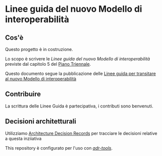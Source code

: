 # Linee guida del nuovo Modello di interoperabilità

## Cos'è

Questo progetto è in costruzione.

Lo scopo è scrivere le *Linee guida del nuovo Modello di interoperabilità* previste
dal capitolo 5 del [Piano Triennale](https://pianotriennale-ict.italia.it/).

Questo documento segue la pubblicazione delle [Linee guida per transitare al nuovo 
Modello di interoperabilità](http://lg-transizione-interoperabilita.readthedocs.io/)

## Contribuire

La scrittura delle Linee Guida è partecipativa, i contributi sono benvenuti.

## Decisioni architetturali

Utilizziamo [Architecture Decision Records](http://thinkrelevance.com/blog/2011/11/15/documenting-architecture-decisions) per tracciare le decisioni relative a questa inziiativa

This repository è configurato per l'uso con [_adr-tools_](https://github.com/npryce/adr-tools).
